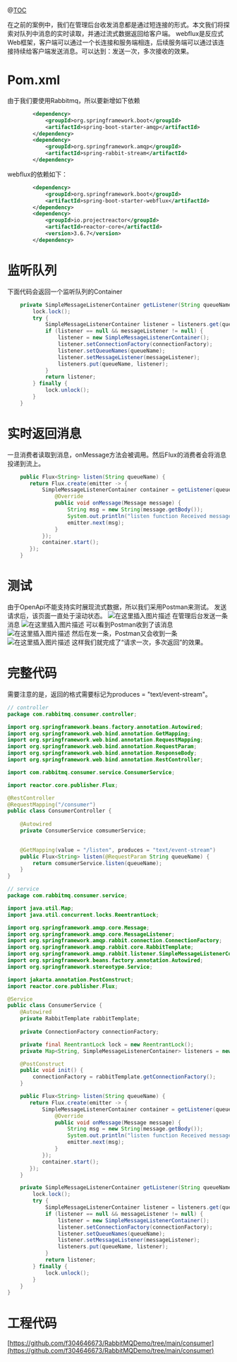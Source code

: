 ﻿@[TOC](大纲)

在之前的案例中，我们在管理后台收发消息都是通过短连接的形式。本文我们将探索对队列中消息的实时读取，并通过流式数据返回给客户端。
webflux是反应式Web框架，客户端可以通过一个长连接和服务端相连，后续服务端可以通过该连接持续给客户端发送消息。可以达到：发送一次，多次接收的效果。
# Pom.xml
由于我们要使用Rabbitmq，所以要新增如下依赖

```xml
		<dependency>
			<groupId>org.springframework.boot</groupId>
			<artifactId>spring-boot-starter-amqp</artifactId>
		</dependency>
		<dependency>
			<groupId>org.springframework.amqp</groupId>
			<artifactId>spring-rabbit-stream</artifactId>
		</dependency>
```
webflux的依赖如下：

```xml
		<dependency>
			<groupId>org.springframework.boot</groupId>
			<artifactId>spring-boot-starter-webflux</artifactId>
		</dependency>
		<dependency>
			<groupId>io.projectreactor</groupId>
			<artifactId>reactor-core</artifactId>
			<version>3.6.7</version>
		</dependency>
```
# 监听队列
下面代码会返回一个监听队列的Container
```java
    private SimpleMessageListenerContainer getListener(String queueName, MessageListener messageListener) {
        lock.lock();
        try {
            SimpleMessageListenerContainer listener = listeners.get(queueName);
            if (listener == null && messageListener != null) {
                listener = new SimpleMessageListenerContainer();
                listener.setConnectionFactory(connectionFactory);
                listener.setQueueNames(queueName);
                listener.setMessageListener(messageListener);
                listeners.put(queueName, listener);
            }
            return listener;
        } finally {
            lock.unlock();
        }
    }
```
# 实时返回消息
一旦消费者读取到消息，onMessage方法会被调用。然后Flux的消费者会将消息投递到流上。
```java
    public Flux<String> listen(String queueName) {
       return Flux.create(emitter -> {
           SimpleMessageListenerContainer container = getListener(queueName, new MessageListener() {
               @Override
               public void onMessage(Message message) {
                   String msg = new String(message.getBody());
                   System.out.println("listen function Received message: " + msg);
                   emitter.next(msg);
               }
           });
           container.start();
       });
    }
```
# 测试
由于OpenApi不能支持实时展现流式数据，所以我们采用Postman来测试。
发送请求后，该页面一直处于滚动状态。
![在这里插入图片描述](https://img-blog.csdnimg.cn/direct/4339a7a38f304c42a8830fb430b2b5d3.png)
在管理后台发送一条消息
![在这里插入图片描述](https://img-blog.csdnimg.cn/direct/0c4da0139c974d25b7ca92d9bce68ecc.png)
可以看到Postman收到了该消息
![在这里插入图片描述](https://img-blog.csdnimg.cn/direct/05653c31582745148a19cff1a4460082.png)
然后在发一条，Postman又会收到一条
![在这里插入图片描述](https://img-blog.csdnimg.cn/direct/0e4aa279c84741ca9f6a46b76c04a0a2.png)
这样我们就完成了“请求一次，多次返回”的效果。
# 完整代码
需要注意的是，返回的格式需要标记为produces = "text/event-stream"。
```java
// controller
package com.rabbitmq.consumer.controller;

import org.springframework.beans.factory.annotation.Autowired;
import org.springframework.web.bind.annotation.GetMapping;
import org.springframework.web.bind.annotation.RequestMapping;
import org.springframework.web.bind.annotation.RequestParam;
import org.springframework.web.bind.annotation.ResponseBody;
import org.springframework.web.bind.annotation.RestController;

import com.rabbitmq.consumer.service.ConsumerService;

import reactor.core.publisher.Flux;

@RestController
@RequestMapping("/consumer")
public class ConsumerController {
    
    @Autowired
    private ConsumerService comsumerService;

   
    @GetMapping(value = "/listen", produces = "text/event-stream")
    public Flux<String> listen(@RequestParam String queueName) {
        return comsumerService.listen(queueName);
    }
}
```

```java
// service
package com.rabbitmq.consumer.service;

import java.util.Map;
import java.util.concurrent.locks.ReentrantLock;

import org.springframework.amqp.core.Message;
import org.springframework.amqp.core.MessageListener;
import org.springframework.amqp.rabbit.connection.ConnectionFactory;
import org.springframework.amqp.rabbit.core.RabbitTemplate;
import org.springframework.amqp.rabbit.listener.SimpleMessageListenerContainer;
import org.springframework.beans.factory.annotation.Autowired;
import org.springframework.stereotype.Service;

import jakarta.annotation.PostConstruct;
import reactor.core.publisher.Flux;

@Service
public class ConsumerService {
    @Autowired
    private RabbitTemplate rabbitTemplate;
    
    private ConnectionFactory connectionFactory;

    private final ReentrantLock lock = new ReentrantLock();
    private Map<String, SimpleMessageListenerContainer> listeners = new java.util.HashMap<>();

    @PostConstruct
    public void init() {
        connectionFactory = rabbitTemplate.getConnectionFactory();
    }

    public Flux<String> listen(String queueName) {
       return Flux.create(emitter -> {
           SimpleMessageListenerContainer container = getListener(queueName, new MessageListener() {
               @Override
               public void onMessage(Message message) {
                   String msg = new String(message.getBody());
                   System.out.println("listen function Received message: " + msg);
                   emitter.next(msg);
               }
           });
           container.start();
       });
    }

    private SimpleMessageListenerContainer getListener(String queueName, MessageListener messageListener) {
        lock.lock();
        try {
            SimpleMessageListenerContainer listener = listeners.get(queueName);
            if (listener == null && messageListener != null) {
                listener = new SimpleMessageListenerContainer();
                listener.setConnectionFactory(connectionFactory);
                listener.setQueueNames(queueName);
                listener.setMessageListener(messageListener);
                listeners.put(queueName, listener);
            }
            return listener;
        } finally {
            lock.unlock();
        }
    }
}
```
# 工程代码
[https://github.com/f304646673/RabbitMQDemo/tree/main/consumer](https://github.com/f304646673/RabbitMQDemo/tree/main/consumer)
